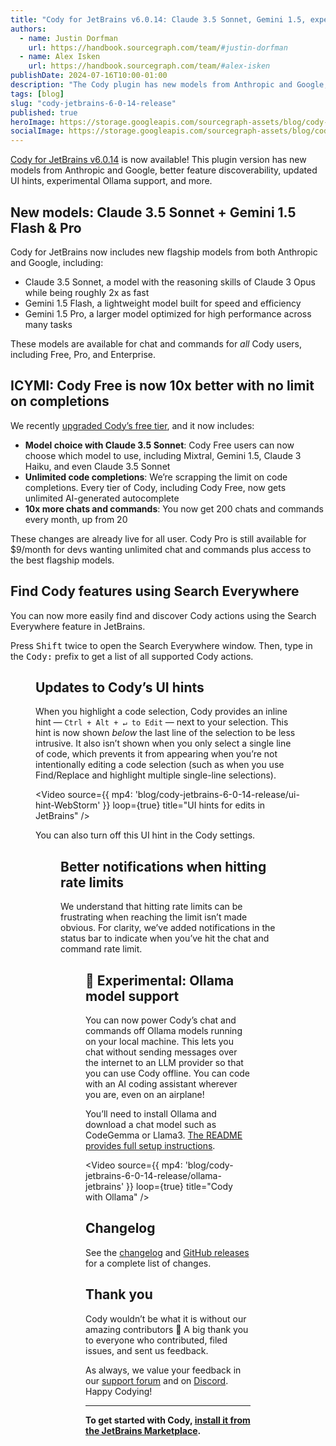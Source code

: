 ```yaml
---
title: "Cody for JetBrains v6.0.14: Claude 3.5 Sonnet, Gemini 1.5, experimental Ollama support, and more"
authors:
  - name: Justin Dorfman
    url: https://handbook.sourcegraph.com/team/#justin-dorfman
  - name: Alex Isken
    url: https://handbook.sourcegraph.com/team/#alex-isken
publishDate: 2024-07-16T10:00-01:00
description: "The Cody plugin has new models from Anthropic and Google, better feature discoverability, updated UI hints, experimental Ollama support, and more."
tags: [blog]
slug: "cody-jetbrains-6-0-14-release"
published: true
heroImage: https://storage.googleapis.com/sourcegraph-assets/blog/cody-jetbrains-6-0-14-release/cody-for-jetbrains-v6.0.14-og.jpg
socialImage: https://storage.googleapis.com/sourcegraph-assets/blog/cody-jetbrains-6-0-14-release/cody-for-jetbrains-v6.0.14-og.jpg
--- 
```


[Cody for JetBrains v6.0.14](https://plugins.jetbrains.com/plugin/9682-cody-ai-coding-assistant-with-autocomplete--chat) is now available! This plugin version has new models from Anthropic and Google, better feature discoverability, updated UI hints, experimental Ollama support, and more.

## New models: Claude 3.5 Sonnet + Gemini 1.5 Flash & Pro

Cody for JetBrains now includes new flagship models from both Anthropic and Google, including:

* Claude 3.5 Sonnet, a model with the reasoning skills of Claude 3 Opus while being roughly 2x as fast
* Gemini 1.5 Flash, a lightweight model built for speed and efficiency
* Gemini 1.5 Pro, a larger model optimized for high performance across many tasks

These models are available for chat and commands for _all_ Cody users, including Free, Pro, and Enterprise. 

## ICYMI: Cody Free is now 10x better with no limit on completions

We recently [upgraded Cody’s free tier](https://sourcegraph.com/blog/making-cody-free-10x-better), and it now includes:

* **Model choice with Claude 3.5 Sonnet**: Cody Free users can now choose which model to use, including Mixtral, Gemini 1.5, Claude 3 Haiku, and even Claude 3.5 Sonnet
* **Unlimited code completions**: We’re scrapping the limit on code completions. Every tier of Cody, including Cody Free, now gets unlimited AI-generated autocomplete
* **10x more chats and commands**: You now get 200 chats and commands every month, up from 20

These changes are already live for all user. Cody Pro is still available for $9/month for devs wanting unlimited chat and commands plus access to the best flagship models.

## Find Cody features using Search Everywhere 

You can now more easily find and discover Cody actions using the Search Everywhere feature in JetBrains.

Press <kbd>Shift</kbd> twice to open the Search Everywhere window. Then, type in the <kbd>Cody:</kbd> prefix to get a list of all supported Cody actions.

<Figure
  src="https://storage.googleapis.com/sourcegraph-assets/blog/cody-jetbrains-6-0-14-release/search-everywhere-cody.png"
/>

## Updates to Cody’s UI hints

When you highlight a code selection, Cody provides an inline hint — `Ctrl + Alt + ↵ to Edit` — next to your selection. This hint is now shown _below_ the last line of the selection to be less intrusive. It also isn’t shown when you only select a single line of code, which prevents it from appearing when you’re not intentionally editing a code selection (such as when you use Find/Replace and highlight multiple single-line selections).

<Video 
  source={{
    mp4: 'blog/cody-jetbrains-6-0-14-release/ui-hint-WebStorm'
  }}
  loop={true}
  title="UI hints for edits in JetBrains"
/>

You can also turn off this UI hint in the Cody settings.

<Figure
  src="https://storage.googleapis.com/sourcegraph-assets/blog/cody-jetbrains-6-0-14-release/ui-hint.png"
/>

## Better notifications when hitting rate limits

We understand that hitting rate limits can be frustrating when reaching the limit isn’t made obvious. For clarity, we’ve added notifications in the status bar to indicate when you’ve hit the chat and command rate limit.

<Figure
  src="https://storage.googleapis.com/sourcegraph-assets/blog/cody-jetbrains-6-0-14-release/rate-limit-notification.png"
/>

## 🧪 Experimental: Ollama model support

You can now power Cody’s chat and commands off Ollama models running on your local machine. This lets you chat without sending messages over the internet to an LLM provider so that you can use Cody offline. You can code with an AI coding assistant wherever you are, even on an airplane!

You’ll need to install Ollama and download a chat model such as CodeGemma or Llama3. [The README provides full setup instructions](https://sourcegraph.com/github.com/sourcegraph/jetbrains/-/blob/README.md#use-ollama-models-for-chat--commands).

<Video 
  source={{
    mp4: 'blog/cody-jetbrains-6-0-14-release/ollama-jetbrains'
  }}
  loop={true}
  title="Cody with Ollama"
/>


## Changelog

See the [changelog](https://github.com/sourcegraph/jetbrains/releases/tag/v6.0.14) and [GitHub releases](https://github.com/sourcegraph/jetbrains/releases) for a complete list of changes.


## Thank you

Cody wouldn’t be what it is without our amazing contributors 💖 A big thank you to everyone who contributed, filed issues, and sent us feedback.

As always, we value your feedback in our [support forum](https://community.sourcegraph.com/) and on [Discord](https://discord.com/servers/sourcegraph-969688426372825169). Happy Codying!

---

**To get started with Cody, [install it from the JetBrains Marketplace](https://plugins.jetbrains.com/plugin/9682-cody-ai-coding-assistant-with-autocomplete--chat).**
